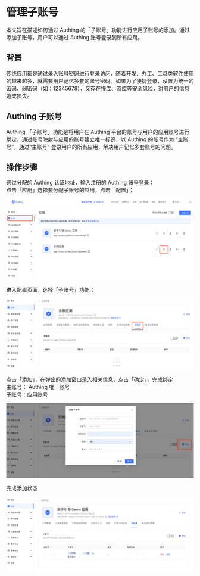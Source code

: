 # 管理子账号

<LastUpdated/>

本文旨在描述如何通过 Authing 的「子账号」功能进行应用子账号的添加。通过添加子账号，用户可以通过 Authing 账号登录到所有应用。

## 背景

传统应用都是通过录入账号密码进行登录访问，随着开发、办工、工具类软件使用的越来越多，就需要用户记忆多套的账号密码。如果为了便捷登录，设置为统一的密码、弱密码（如：12345678），又存在撞库、盗库等安全风险，对用户的信息造成损失。

## Authing 子账号

Authing 「子账号」功能是将用户在 Authing 平台的账号与用户的应用账号进行绑定，通过账号映射与应用的账号建立唯一标识，以 Authing 的账号作为 “主账号”，通过“主账号” 登录用户的所有应用，解决用户记忆多套账号的问题。

## 操作步骤

通过分配的 Authing 认证地址，输入注册的 Authing 账号登录；  
点击「应用」选择要分配子账号的应用，点击「配置」；

<img src="./images/sub-acc-0.png" class="md-img-padding" />

进入配置页面，选择「子账号」功能；

<img src="./images/sub-acc-1.png" class="md-img-padding" />

点击「添加」，在弹出的添加窗口录入相关信息，点击「确定」，完成绑定  
主账号： Authing 唯一账号  
子账号：应用账号

<img src="./images/sub-acc-2.png" class="md-img-padding" />

完成添加状态

<img src="./images/sub-acc-3.png" class="md-img-padding" />
